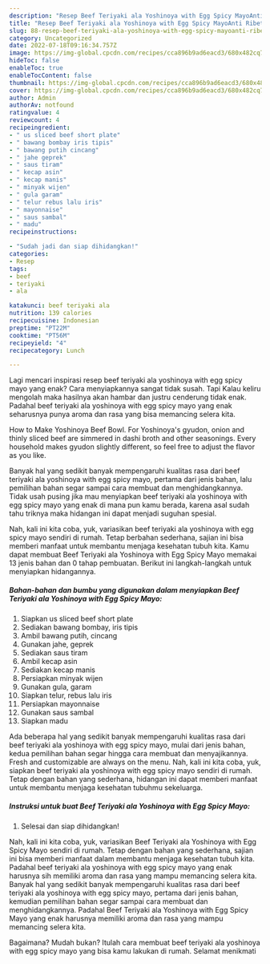 ```yaml
---
description: "Resep Beef Teriyaki ala Yoshinoya with Egg Spicy MayoAnti Ribet"
title: "Resep Beef Teriyaki ala Yoshinoya with Egg Spicy MayoAnti Ribet"
slug: 88-resep-beef-teriyaki-ala-yoshinoya-with-egg-spicy-mayoanti-ribet
category: Uncategorized
date: 2022-07-18T09:16:34.757Z
image: https://img-global.cpcdn.com/recipes/cca896b9ad6eacd3/680x482cq70/beef-teriyaki-ala-yoshinoya-with-egg-spicy-mayo-foto-resep-utama.jpg
hideToc: false
enableToc: true
enableTocContent: false
thumbnail: https://img-global.cpcdn.com/recipes/cca896b9ad6eacd3/680x482cq70/beef-teriyaki-ala-yoshinoya-with-egg-spicy-mayo-foto-resep-utama.jpg
cover: https://img-global.cpcdn.com/recipes/cca896b9ad6eacd3/680x482cq70/beef-teriyaki-ala-yoshinoya-with-egg-spicy-mayo-foto-resep-utama.jpg
author: Admin
authorAv: notfound
ratingvalue: 4
reviewcount: 4
recipeingredient:
- " us sliced beef short plate"
- " bawang bombay iris tipis"
- " bawang putih cincang"
- " jahe geprek"
- " saus tiram"
- " kecap asin"
- " kecap manis"
- " minyak wijen"
- " gula garam"
- " telur rebus lalu iris"
- " mayonnaise"
- " saus sambal"
- " madu"
recipeinstructions:

- "Sudah jadi dan siap dihidangkan!"
categories:
- Resep
tags:
- beef
- teriyaki
- ala

katakunci: beef teriyaki ala 
nutrition: 139 calories
recipecuisine: Indonesian
preptime: "PT22M"
cooktime: "PT56M"
recipeyield: "4"
recipecategory: Lunch

---
```



Lagi mencari inspirasi resep beef teriyaki ala yoshinoya with egg spicy mayo yang enak? Cara menyiapkannya sangat tidak susah. Tapi Kalau keliru mengolah maka hasilnya akan hambar dan justru cenderung tidak enak. Padahal beef teriyaki ala yoshinoya with egg spicy mayo yang enak seharusnya punya aroma dan rasa yang bisa memancing selera kita.


How to Make Yoshinoya Beef Bowl. For Yoshinoya&#39;s gyudon, onion and thinly sliced beef are simmered in dashi broth and other seasonings. Every household makes gyudon slightly different, so feel free to adjust the flavor as you like.

Banyak hal yang sedikit banyak mempengaruhi kualitas rasa dari beef teriyaki ala yoshinoya with egg spicy mayo, pertama dari jenis bahan, lalu pemilihan bahan segar sampai cara membuat dan menghidangkannya. Tidak usah pusing jika mau menyiapkan beef teriyaki ala yoshinoya with egg spicy mayo yang enak di mana pun kamu berada, karena asal sudah tahu triknya maka hidangan ini dapat menjadi suguhan spesial.


Nah, kali ini kita coba, yuk, variasikan beef teriyaki ala yoshinoya with egg spicy mayo sendiri di rumah. Tetap berbahan sederhana, sajian ini bisa memberi manfaat untuk membantu menjaga kesehatan tubuh kita. Kamu dapat membuat Beef Teriyaki ala Yoshinoya with Egg Spicy Mayo memakai 13 jenis bahan dan 0 tahap pembuatan. Berikut ini langkah-langkah untuk menyiapkan hidangannya.

<!--inarticleads1-->

##### Bahan-bahan dan bumbu yang digunakan dalam menyiapkan Beef Teriyaki ala Yoshinoya with Egg Spicy Mayo:

1. Siapkan  us sliced beef short plate
1. Sediakan  bawang bombay, iris tipis
1. Ambil  bawang putih, cincang
1. Gunakan  jahe, geprek
1. Sediakan  saus tiram
1. Ambil  kecap asin
1. Sediakan  kecap manis
1. Persiapkan  minyak wijen
1. Gunakan  gula, garam
1. Siapkan  telur, rebus lalu iris
1. Persiapkan  mayonnaise
1. Gunakan  saus sambal
1. Siapkan  madu


Ada beberapa hal yang sedikit banyak mempengaruhi kualitas rasa dari beef teriyaki ala yoshinoya with egg spicy mayo, mulai dari jenis bahan, kedua pemilihan bahan segar hingga cara membuat dan menyajikannya. Fresh and customizable are always on the menu. Nah, kali ini kita coba, yuk, siapkan beef teriyaki ala yoshinoya with egg spicy mayo sendiri di rumah. Tetap dengan bahan yang sederhana, hidangan ini dapat memberi manfaat untuk membantu menjaga kesehatan tubuhmu sekeluarga. 

<!--inarticleads2-->

##### Instruksi untuk buat Beef Teriyaki ala Yoshinoya with Egg Spicy Mayo:


1. Selesai dan siap dihidangkan!

Nah, kali ini kita coba, yuk, variasikan Beef Teriyaki ala Yoshinoya with Egg Spicy Mayo sendiri di rumah. Tetap dengan bahan yang sederhana, sajian ini bisa memberi manfaat dalam membantu menjaga kesehatan tubuh kita. Padahal beef teriyaki ala yoshinoya with egg spicy mayo yang enak harusnya sih memiliki aroma dan rasa yang mampu memancing selera kita. Banyak hal yang sedikit banyak mempengaruhi kualitas rasa dari beef teriyaki ala yoshinoya with egg spicy mayo, pertama dari jenis bahan, kemudian pemilihan bahan segar sampai cara membuat dan menghidangkannya. Padahal Beef Teriyaki ala Yoshinoya with Egg Spicy Mayo yang enak harusnya memiliki aroma dan rasa yang mampu memancing selera kita. 

Bagaimana? Mudah bukan? Itulah cara membuat beef teriyaki ala yoshinoya with egg spicy mayo yang bisa kamu lakukan di rumah. Selamat menikmati
